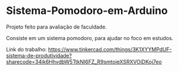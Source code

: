 # Sistema-Pomodoro-em-Arduino
Projeto feito para avaliação de faculdade.

Consiste em um sistema pomodoro, para ajudar no foco em estudos.

Link do trabalho:
https://www.tinkercad.com/things/3K1XYYMPdUF-sistema-de-produtividade?sharecode=34ik6HhvdbW5TtkNI6FZ_R9smtoieXSRXVOjDKoj7eo
